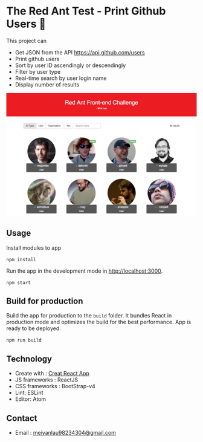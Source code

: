 # The Red Ant Test - Print Github Users :busts_in_silhouette:

This project can
- Get JSON from the API https://api.github.com/users
- Print github users
- Sort by user ID ascendingly or descendingly
- Filter by user type
- Real-time search by user login name
- Display number of results

![project screenshot](challenge.png)

## Usage

Install modules to app

    npm install

Run the app in the development mode in [http://localhost:3000](http://localhost:3000).

    npm start

## Build for production

Build the app for production to the `build` folder. It bundles React in production mode and optimizes the build for the best performance. App is ready to be deployed.

    npm run build

## Technology

* Create with : [Creat React App](https://github.com/facebookincubator/create-react-app)
* JS frameworks : ReactJS
* CSS frameworks : BootStrap-v4
* Lint: ESLint
* Editor: Atom

## Contact

* Email : meiyanlau98234304@gmail.com
